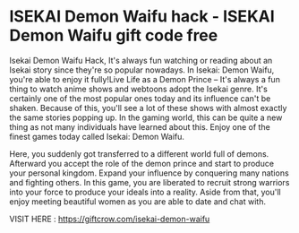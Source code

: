 # ISEKAI Demon Waifu hack - ISEKAI Demon Waifu gift code free

Isekai Demon Waifu Hack, It's always fun watching or reading about an Isekai story since they're so popular nowadays. In Isekai: Demon Waifu, you're able to enjoy it fully!Live Life as a Demon Prince – It's always a fun thing to watch anime shows and webtoons adopt the Isekai genre. It's certainly one of the most popular ones today and its influence can't be shaken. Because of this, you'll see a lot of these shows with almost exactly the same stories popping up. In the gaming world, this can be quite a new thing as not many individuals have learned about this. Enjoy one of the finest games today called Isekai: Demon Waifu.
 
Here, you suddenly got transferred to a different world full of demons. Afterward you accept the role of the demon prince and start to produce your personal kingdom. Expand your influence by conquering many nations and fighting others. In this game, you are liberated to recruit strong warriors into your force to produce your ideals into a reality. Aside from that, you'll enjoy meeting beautiful women as you are able to date and chat with.


VISIT HERE : https://giftcrow.com/isekai-demon-waifu
